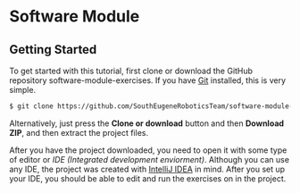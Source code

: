 # Software Module

## Getting Started

To get started with this tutorial, first clone or download the GitHub repository software-module-exercises. If you have [Git](https://git-scm.com/) installed, this is very simple.

```bash
$ git clone https://github.com/SouthEugeneRoboticsTeam/software-module-exercises.git
```

Alternatively, just press the **Clone or download** button and then **Download ZIP**, and then extract the project files.

After you have the project downloaded, you need to open it with some type of editor or _IDE \(Integrated development enviorment\)_. Although you can use any IDE, the project was created with [IntelliJ IDEA](https://www.jetbrains.com/idea/) in mind. After you set up your IDE, you should be able to edit and run the exercises on in the project.

